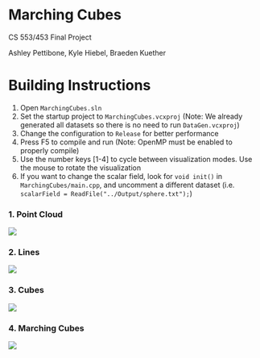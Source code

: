 # Marching Cubes

CS 553/453 Final Project

Ashley Pettibone, Kyle Hiebel, Braeden Kuether

# Building Instructions

1. Open `MarchingCubes.sln`
2. Set the startup project to `MarchingCubes.vcxproj` (Note: We already generated all datasets so there is no need to run `DataGen.vcxproj`)
3. Change the configuration to `Release` for better performance
4. Press F5 to compile and run (Note: OpenMP must be enabled to properly compile)
5. Use the number keys [1-4] to cycle between visualization modes. Use the mouse to rotate the visualization
6. If you want to change the scalar field, look for `void init()` in `MarchingCubes/main.cpp`, and uncomment a different dataset (i.e. `scalarField = ReadFile("../Output/sphere.txt");`)

### 1. Point Cloud
![](Images/points.PNG)

### 2. Lines
![](Images/lines.PNG)

### 3. Cubes
![](Images/cubes.PNG)

### 4. Marching Cubes
![](Images/marching.PNG)
